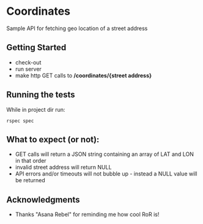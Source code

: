 # Coordinates

Sample API for fetching geo location of a street address

## Getting Started


* check-out
* run server
* make http GET calls to **/coordinates/{street address}**


## Running the tests

While in project dir run:
```
rspec spec
```

## What to expect (or not):
* GET calls will return a JSON string containing an array of LAT and LON in that order
* invalid street address will return NULL
* API errors and/or timeouts will not bubble up - instead a NULL value will be returned


## Acknowledgments

* Thanks "Asana Rebel" for reminding me how cool RoR is!